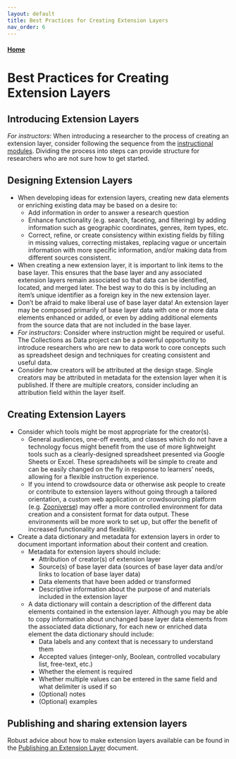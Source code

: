 ```yaml
---
layout: default
title: Best Practices for Creating Extension Layers
nav_order: 6
---
```


#### [Home](http://cadatpitt.github.io)

# Best Practices for Creating Extension Layers

## Introducing Extension Layers
_For instructors_: When introducing a researcher to the process of creating an extension layer, consider following the sequence from the [instructional modules](https://cadatpitt.github.io/modules/). Dividing the process into steps can provide structure for researchers who are not sure how to get started.

## Designing Extension Layers
- When developing ideas for extension layers, creating new data elements or enriching existing data may be based on a desire to:
  - Add information in order to answer a research question
  - Enhance functionality (e.g. search, faceting, and filtering) by adding information such as geographic coordinates, genres, item types, etc.
  - Correct, refine, or create consistency within existing fields by filling in missing values, correcting mistakes, replacing vague or uncertain information with more specific information, and/or making data from different sources consistent.
- When creating a new extension layer, it is important to link items to the base layer. This ensures that the base layer and any associated extension layers remain associated so that data can be identified, located, and merged later. The best way to do this is by including an item’s unique identifier as a foreign key in the new extension layer.
- Don’t be afraid to make liberal use of base layer data! An extension layer may be composed primarily of base layer data with one or more data elements enhanced or added, or even by adding additional elements from the source data that are not included in the base layer.
- _For instructors_: Consider where instruction might be required or useful. The Collections as Data project can be a powerful opportunity to introduce researchers who are new to data work to core concepts such as spreadsheet design and techniques for creating consistent and useful data.
- Consider how creators will be attributed at the design stage. Single creators may be attributed in metadata for the extension layer when it is published. If there are multiple creators, consider including an attribution field within the layer itself.

## Creating Extension Layers
- Consider which tools might be most appropriate for the creator(s).
  - General audiences, one-off events, and classes which do not have a technology focus might benefit from the use of more lightweight tools such as a clearly-designed spreadsheet presented via Google Sheets or Excel. These spreadsheets will be simple to create and can be easily changed on the fly in response to learners’ needs, allowing for a flexible instruction experience.
  - If you intend to crowdsource data or otherwise ask people to create or contribute to extension layers without going through a tailored orientation, a custom web application or crowdsourcing platform (e.g. [Zooniverse](https://www.zooniverse.org/)) may offer a more controlled environment for data creation and a consistent format for data output. These environments will be more work to set up, but offer the benefit of increased functionality and flexibility.
- Create a data dictionary and metadata for extension layers in order to document important information about their content and creation.
  - Metadata for extension layers should include:
    - Attribution of creator(s) of extension layer
    - Source(s) of base layer data (sources of base layer data and/or links to location of base layer data)
    - Data elements that have been added or transformed
    - Descriptive information about the purpose of and materials included in the extension layer
  - A data dictionary will contain a description of the different data elements contained in the extension layer. Although you may be able to copy information about unchanged base layer data elements from the associated data dictionary, for each new or enriched data element the data dictionary should include:
    - Data labels and any context that is necessary to understand them
    - Accepted values (integer-only, Boolean, controlled vocabulary list, free-text, etc.)
    - Whether the element is required
    - Whether multiple values can be entered in the same field and what delimiter is used if so
    - (Optional) notes
    - (Optional) examples

## Publishing and sharing extension layers
Robust advice about how to make extension layers available can be found in the [Publishing an Extension Layer](07-publishing-an-extension-layer.md) document.
